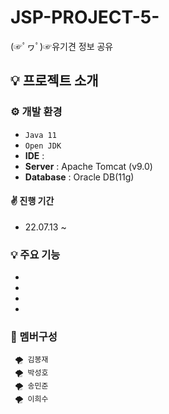 # JSP-PROJECT-5-

(☞ﾟヮﾟ)☞유기견 정보 공유 


## 💡 프로젝트 소개

### ⚙️ 개발 환경
- `Java 11`
- `Open JDK`
- **IDE** : 
- **Server** : Apache Tomcat (v9.0)
- **Database** : Oracle DB(11g)

#### ✌ 진행 기간
* 22.07.13 ~

### 💡 주요 기능
- 
- 
- 
- 

### 🧙 멤버구성
     🌪 김봉재
     🌪 박성호
     🌪 송민준
     🌪 이희수
